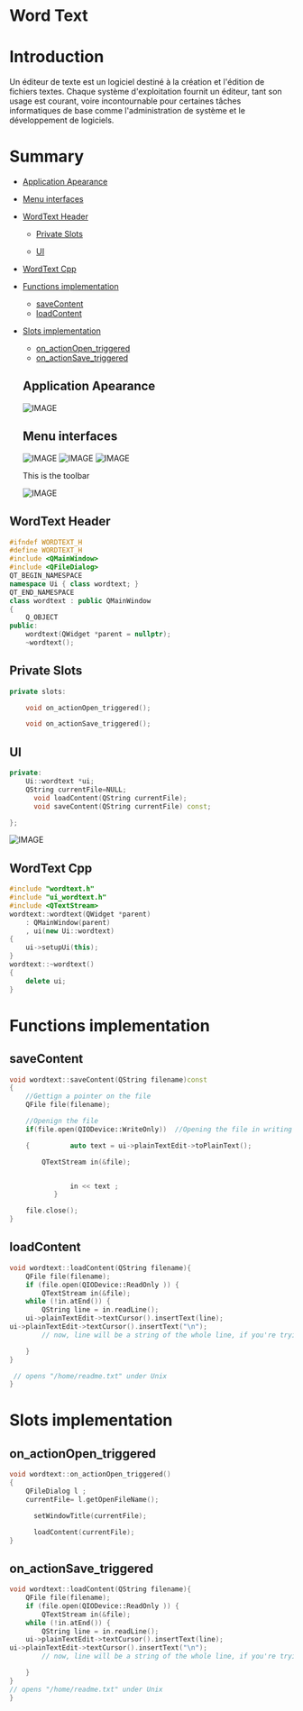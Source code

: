 # Word Text

# Introduction

Un éditeur de texte est un logiciel destiné à la création et l'édition de fichiers textes. Chaque système d'exploitation fournit un éditeur, tant son usage est courant, voire incontournable pour certaines tâches informatiques de base comme l'administration de système et le développement de logiciels.

# Summary
- [Application Apearance](#application-apearance)

- [Menu interfaces](#menu-interfaces)

- [WordText Header](#wordtext-header)

   - [Private Slots](#private-slots)
   
   - [UI](#ui)
 
- [WordText Cpp](#wordtext-cpp)

- [Functions implementation](#functions-implementation)
  - [saveContent](#savecontent)
  - [loadContent](#loadcontent)
  
- [Slots implementation](#slots-implementation)
  - [on_actionOpen_triggered](#on-actionopen-triggered)
  - [on_actionSave_triggered](#on-actionsave-triggered)
  
  
  ## Application Apearance
  ![IMAGE](sword.png)
  
  ## Menu interfaces
  
  ![IMAGE](ssfile.png)
  ![IMAGE](ssedit.png)
  ![IMAGE](ssabout.png)
  
  This is the toolbar
  
  ![IMAGE](sstool.png)

## WordText Header
```c++
#ifndef WORDTEXT_H
#define WORDTEXT_H
#include <QMainWindow>
#include <QFileDialog>
QT_BEGIN_NAMESPACE
namespace Ui { class wordtext; }
QT_END_NAMESPACE
class wordtext : public QMainWindow
{
    Q_OBJECT
public:
    wordtext(QWidget *parent = nullptr);
    ~wordtext();
```


## Private Slots
```c++
private slots:

    void on_actionOpen_triggered();

    void on_actionSave_triggered();
```

## UI
```c++
private:
    Ui::wordtext *ui;
    QString currentFile=NULL;
      void loadContent(QString currentFile);
      void saveContent(QString currentFile) const;

};
```

![IMAGE](desiner)

## WordText Cpp
```c++
#include "wordtext.h"
#include "ui_wordtext.h"
#include <QTextStream>
wordtext::wordtext(QWidget *parent)
    : QMainWindow(parent)
    , ui(new Ui::wordtext)
{
    ui->setupUi(this);
}
wordtext::~wordtext()
{
    delete ui;
}
```

# Functions implementation

## saveContent
```c++
void wordtext::saveContent(QString filename)const
{
    //Gettign a pointer on the file
    QFile file(filename);

    //Openign the file
    if(file.open(QIODevice::WriteOnly))  //Opening the file in writing mode

    {          auto text = ui->plainTextEdit->toPlainText();

        QTextStream in(&file);


               in << text ;
           }

    file.close();
}
```

## loadContent
```c++
void wordtext::loadContent(QString filename){
    QFile file(filename);
    if (file.open(QIODevice::ReadOnly )) {
        QTextStream in(&file);
    while (!in.atEnd()) {
        QString line = in.readLine();
    ui->plainTextEdit->textCursor().insertText(line);
ui->plainTextEdit->textCursor().insertText("\n");
        // now, line will be a string of the whole line, if you're trying to read a CSV or something, you can split the string

    }
}

 // opens "/home/readme.txt" under Unix
}
```
# Slots implementation

## on_actionOpen_triggered

```c++
void wordtext::on_actionOpen_triggered()
{
    QFileDialog l ;
    currentFile= l.getOpenFileName();

      setWindowTitle(currentFile);

      loadContent(currentFile);
}
```

## on_actionSave_triggered

```c++
void wordtext::loadContent(QString filename){
    QFile file(filename);
    if (file.open(QIODevice::ReadOnly )) {
        QTextStream in(&file);
    while (!in.atEnd()) {
        QString line = in.readLine();
    ui->plainTextEdit->textCursor().insertText(line);
ui->plainTextEdit->textCursor().insertText("\n");
        // now, line will be a string of the whole line, if you're trying to read a CSV or something, you can split the string

    }
}
// opens "/home/readme.txt" under Unix
}
```
